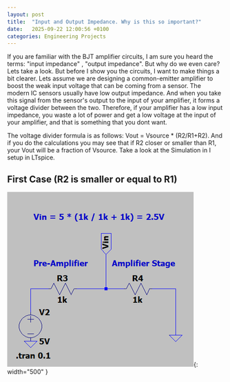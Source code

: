 ```yaml
---
layout: post
title:  "Input and Output Impedance. Why is this so important?"
date:   2025-09-22 12:00:56 +0100
categories: Engineering Projects
---
```


If you are familiar with the BJT amplifier circuits, I am sure you heard the terms: "input impedance" , "output impedance". But why do we even care? Lets take a look. But before I show you the circuits, I want to make things a bit clearer.
Lets assume we are designing a common-emitter amplifier to boost the weak input voltage that can be coming from a sensor. The modern IC sensors usually have low output impedance. And when you take this signal from the
sensor's output to the input of your amplifier, it forms a voltage divider between the two. Therefore, if your amplifier has a low input impedance, you waste a lot of power and get a low voltage at the input of your amplifier,
and that is something that you dont want.

The voltage divider formula is as follows: Vout = Vsource * (R2/R1+R2). And if you do the calculations you may see that if R2 closer or smaller than R1, your Vout will be a fraction of Vsource. Take a look at the Simulation
in I setup in LTspice.

## First Case (R2 is smaller or equal to R1)

![Schematic](/assets/1k-1k.png){: width="500" }
